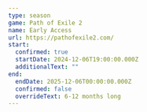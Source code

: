 ```yaml
---
type: season
game: Path of Exile 2
name: Early Access
url: https://pathofexile2.com/
start:
  confirmed: true
  startDate: 2024-12-06T19:00:00.000Z
  additionalText: ""
end:
  endDate: 2025-12-06T00:00:00.000Z
  confirmed: false
  overrideText: 6-12 months long
---
```

